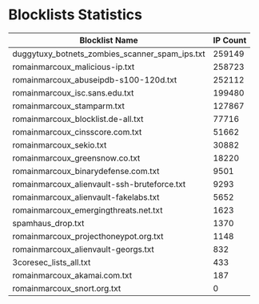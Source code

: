 # Blocklists Statistics
| Blocklist Name | IP Count |
|----|----|
| duggytuxy_botnets_zombies_scanner_spam_ips.txt | 259149 |
| romainmarcoux_malicious-ip.txt | 258723 |
| romainmarcoux_abuseipdb-s100-120d.txt | 252112 |
| romainmarcoux_isc.sans.edu.txt | 199480 |
| romainmarcoux_stamparm.txt | 127867 |
| romainmarcoux_blocklist.de-all.txt | 77716 |
| romainmarcoux_cinsscore.com.txt | 51662 |
| romainmarcoux_sekio.txt | 30882 |
| romainmarcoux_greensnow.co.txt | 18220 |
| romainmarcoux_binarydefense.com.txt | 9501 |
| romainmarcoux_alienvault-ssh-bruteforce.txt | 9293 |
| romainmarcoux_alienvault-fakelabs.txt | 5652 |
| romainmarcoux_emergingthreats.net.txt | 1623 |
| spamhaus_drop.txt | 1370 |
| romainmarcoux_projecthoneypot.org.txt | 1148 |
| romainmarcoux_alienvault-georgs.txt | 832 |
| 3coresec_lists_all.txt | 433 |
| romainmarcoux_akamai.com.txt | 187 |
| romainmarcoux_snort.org.txt | 0 |
